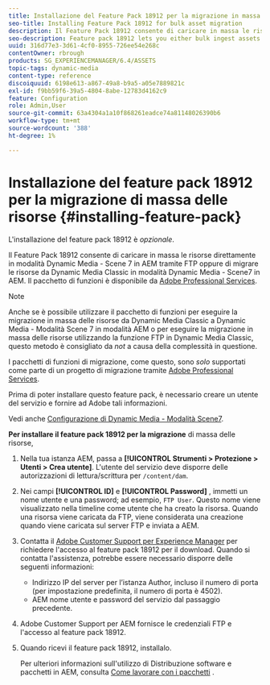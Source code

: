 ```yaml
---
title: Installazione del Feature Pack 18912 per la migrazione in massa delle risorse
seo-title: Installing Feature Pack 18912 for bulk asset migration
description: Il Feature Pack 18912 consente di caricare in massa le risorse tramite FTP oppure di migrare le risorse da Dynamic Media Classic a Dynamic Media in AEM. Questo pacchetto di funzioni opzionale è disponibile dal supporto Adobe.
seo-description: Feature pack 18912 lets you either bulk ingest assets by way of FTP, or migrate assets from Dynamic Media Classic to Dynamic Media in AEM. This optional feature pack is available from Adobe support.
uuid: 316d77e3-3d61-4cf0-8955-726ee54e268c
contentOwner: rbrough
products: SG_EXPERIENCEMANAGER/6.4/ASSETS
topic-tags: dynamic-media
content-type: reference
discoiquuid: 6198e613-a867-49a8-b9a5-a05e7889821c
exl-id: f9bb59f6-39a5-4804-8abe-12783d4162c9
feature: Configuration
role: Admin,User
source-git-commit: 63a4304a1a10f868261eadce74a81148026390b6
workflow-type: tm+mt
source-wordcount: '388'
ht-degree: 1%

---
```


# Installazione del feature pack 18912 per la migrazione di massa delle risorse {#installing-feature-pack}

L&#39;installazione del feature pack 18912 è _opzionale_.

Il Feature Pack 18912 consente di caricare in massa le risorse direttamente in modalità Dynamic Media - Scene 7 in AEM tramite FTP oppure di migrare le risorse da Dynamic Media Classic in modalità Dynamic Media - Scene7 in AEM. Il pacchetto di funzioni è disponibile da [Adobe Professional Services](https://www.adobe.com/experience-cloud/consulting-services.html).

>[!NOTE]
>
>Anche se è possibile utilizzare il pacchetto di funzioni per eseguire la migrazione in massa delle risorse da Dynamic Media Classic a Dynamic Media - Modalità Scene 7 in modalità AEM o per eseguire la migrazione in massa delle risorse utilizzando la funzione FTP in Dynamic Media Classic, questo metodo è consigliato da *not* a causa della complessità in questione.
>
>I pacchetti di funzioni di migrazione, come questo, sono *solo* supportati come parte di un progetto di migrazione tramite [Adobe Professional Services](https://www.adobe.com/experience-cloud/consulting-services.html).

Prima di poter installare questo feature pack, è necessario creare un utente del servizio e fornire ad Adobe tali informazioni.

Vedi anche [Configurazione di Dynamic Media - Modalità Scene7](https://helpx.adobe.com/experience-manager/6-4/assets/using/config-dms7.html).

**Per installare il feature pack 18912 per la migrazione** di massa delle risorse,

1. Nella tua istanza AEM, passa a **[!UICONTROL Strumenti > Protezione > Utenti > Crea utente]**. L&#39;utente del servizio deve disporre delle autorizzazioni di lettura/scrittura per `/content/dam`.
1. Nei campi **[!UICONTROL ID]** e **[!UICONTROL Password]** , immetti un nome utente e una password; ad esempio, `FTP User`. Questo nome viene visualizzato nella timeline come utente che ha creato la risorsa. Quando una risorsa viene caricata da FTP, viene considerata una creazione quando viene caricata sul server FTP e inviata a AEM.
1. Contatta il [Adobe Customer Support per Experience Manager](https://helpx.adobe.com/it/contact/enterprise-support.ec.html) per richiedere l&#39;accesso al feature pack 18912 per il download. Quando si contatta l&#39;assistenza, potrebbe essere necessario disporre delle seguenti informazioni:

   * Indirizzo IP del server per l’istanza Author, incluso il numero di porta (per impostazione predefinita, il numero di porta è 4502).
   * AEM nome utente e password del servizio dal passaggio precedente.

1. Adobe Customer Support per AEM fornisce le credenziali FTP e l&#39;accesso al feature pack 18912.

1. Quando ricevi il feature pack 18912, installalo.

   Per ulteriori informazioni sull&#39;utilizzo di Distribuzione software e pacchetti in AEM, consulta [Come lavorare con i pacchetti](/help/sites-administering/package-manager.md) .
